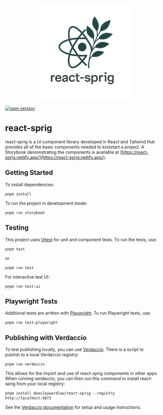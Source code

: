 <p align="center">
  <img src="https://raw.githubusercontent.com/wesleywardlaw/component-library/refs/heads/main/public/logo.png" alt="React-Sprig Logo" width="300" height="300" style="background:white; border-radius:16px; padding:8px;" />
</p>

[![npm version](https://img.shields.io/npm/v/@wesleywardlaw/react-sprig.svg)](https://www.npmjs.com/package/@wesleywardlaw/react-sprig)

# react-sprig

react-sprig is a UI component library developed in React and Tailwind that provides all of the basic components needed to kickstart a project. A Storybook demonstrating the components is available at [https://react-sprig.netlify.app/](https://react-sprig.netlify.app/).

## Getting Started

To install dependencies:

```
pnpm install
```

To run the project in development mode:

```
pnpm run storybook
```

## Testing

This project uses [Vitest](https://vitest.dev/) for unit and component tests. To run the tests, use:

```
pnpm test
```

or

```
pnpm run test
```

For interactive test UI:

```
pnpm run test:ui
```

## Playwright Tests

Additional tests are written with [Playwright](https://playwright.dev/). To run Playwright tests, use:

```
pnpm run test:playwright
```

## Publishing with Verdaccio

To test publishing locally, you can use [Verdaccio](https://verdaccio.org/docs/installation/). There is a script to publish to a local Verdaccio registry:

```
pnpm run verdaccio
```

This allows for the import and use of react-sprig components in other apps. When running verdaccio, you can then run this command to install react-sprig from your local registry:

```
pnpm install @wesleywardlaw/react-sprig --registry http://localhost:4873
```

See the [Verdaccio documentation](https://verdaccio.org/docs/installation/) for setup and usage instructions.
